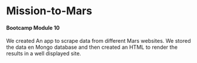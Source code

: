 # Mission-to-Mars
#### Bootcamp Module 10
We created An app to scrape data from different Mars websites. We stored the data en Mongo database and then created an HTML to render the results in a well displayed site.
